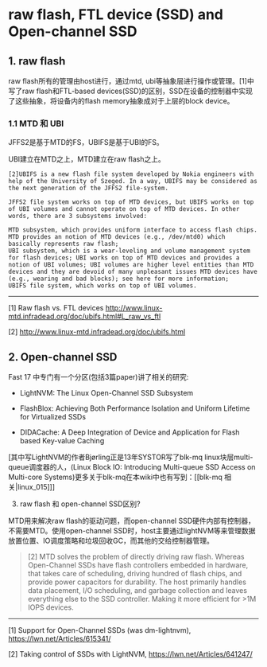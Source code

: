 # raw flash, FTL device (SSD) and Open-channel SSD 

## 1. raw flash

raw flash所有的管理由host进行，通过mtd, ubi等抽象层进行操作或管理。[1]中写了raw flash和FTL-based devices(SSD)的区别，SSD在设备的控制器中实现了这些抽象，将设备内的flash memory抽象成对于上层的block device。

### 1.1 MTD 和 UBI

JFFS2是基于MTD的FS，UBIFS是基于UBI的FS。

UBI建立在MTD之上，MTD建立在raw flash之上。

```
[2]UBIFS is a new flash file system developed by Nokia engineers with help of the University of Szeged. In a way, UBIFS may be considered as the next generation of the JFFS2 file-system.

JFFS2 file system works on top of MTD devices, but UBIFS works on top of UBI volumes and cannot operate on top of MTD devices. In other words, there are 3 subsystems involved:

MTD subsystem, which provides uniform interface to access flash chips. MTD provides an notion of MTD devices (e.g., /dev/mtd0) which basically represents raw flash;
UBI subsystem, which is a wear-leveling and volume management system for flash devices; UBI works on top of MTD devices and provides a notion of UBI volumes; UBI volumes are higher level entities than MTD devices and they are devoid of many unpleasant issues MTD devices have (e.g., wearing and bad blocks); see here for more information;
UBIFS file system, which works on top of UBI volumes.
```

---

[1] Raw flash vs. FTL devices http://www.linux-mtd.infradead.org/doc/ubifs.html#L_raw_vs_ftl

[2] http://www.linux-mtd.infradead.org/doc/ubifs.html

## 2. Open-channel SSD

Fast 17 中专门有一个分区(包括3篇paper)讲了相关的研究:

- LightNVM: The Linux Open-Channel SSD Subsystem

- FlashBlox: Achieving Both Performance Isolation and Uniform Lifetime for Virtualized SSDs

- DIDACache: A Deep Integration of Device and Application for Flash based Key-value Caching

[其中写LightNVM的作者Bjørling正是13年SYSTOR写了blk-mq linux块层multi-queue调度器的人，(Linux Block IO: Introducing Multi-queue SSD Access on Multi-core Systems)更多关于blk-mq在本wiki中也有写到：[[blk-mq 相关|linux_015]]]


3. raw flash 和 open-channel SSD区别?

MTD用来解决raw flash的驱动问题，而open-channel SSD硬件内部有控制器，不需要MTD。使用open-channel SSD时，host主要通过lightNVM等来管理数据放置位置、IO调度策略和垃圾回收GC，而其他的交给控制器管理。

> [2] MTD solves the problem of directly driving raw flash. Whereas Open-Channel SSDs have flash controllers embedded in hardware, that takes care of scheduling, driving hundred of flash chips, and provide power capacitors for durability. The host primarily handles data placement, I/O scheduling, and garbage collection and leaves everything else to the SSD controller. Making it more efficient for >1M IOPS devices.

---

[1] Support for Open-Channel SSDs (was dm-lightnvm), https://lwn.net/Articles/615341/

[2] Taking control of SSDs with LightNVM, https://lwn.net/Articles/641247/
  
